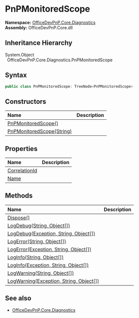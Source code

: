 # PnPMonitoredScope
  

**Namespace:** [OfficeDevPnP.Core.Diagnostics](OfficeDevPnP.Core.Diagnostics.md)  
**Assembly:** OfficeDevPnP.Core.dll  
## Inheritance Hierarchy
System.Object  
&ensp;OfficeDevPnP.Core.Diagnostics.PnPMonitoredScope  
## Syntax
```C#
public class PnPMonitoredScope: TreeNode<PnPMonitoredScope>
```
## Constructors
|**Name**|**Description**|
|:-----|:-----|
| [PnPMonitoredScope()](OfficeDevPnP.Core.Diagnostics.PnPMonitoredScope.ctor1.md) |  
| [PnPMonitoredScope(String)](OfficeDevPnP.Core.Diagnostics.PnPMonitoredScope.ctor2.md) |  
## Properties
|**Name**|**Description**|
|:-----|:-----|
| [CorrelationId](OfficeDevPnP.Core.Diagnostics.PnPMonitoredScope.CorrelationId.md) | 
| [Name](OfficeDevPnP.Core.Diagnostics.PnPMonitoredScope.Name.md) | 
## Methods
|**Name**|**Description**|
|:-----|:-----|
| [Dispose()](OfficeDevPnP.Core.Diagnostics.PnPMonitoredScope.ab5a39e1.md) | 
| [LogDebug(String, Object[])](OfficeDevPnP.Core.Diagnostics.PnPMonitoredScope.9bf78176.md) | 
| [LogDebug(Exception, String, Object[])](OfficeDevPnP.Core.Diagnostics.PnPMonitoredScope.739389bb.md) | 
| [LogError(String, Object[])](OfficeDevPnP.Core.Diagnostics.PnPMonitoredScope.742d12f.md) | 
| [LogError(Exception, String, Object[])](OfficeDevPnP.Core.Diagnostics.PnPMonitoredScope.a4747726.md) | 
| [LogInfo(String, Object[])](OfficeDevPnP.Core.Diagnostics.PnPMonitoredScope.5e0e4f17.md) | 
| [LogInfo(Exception, String, Object[])](OfficeDevPnP.Core.Diagnostics.PnPMonitoredScope.77d35e53.md) | 
| [LogWarning(String, Object[])](OfficeDevPnP.Core.Diagnostics.PnPMonitoredScope.f79e7f01.md) | 
| [LogWarning(Exception, String, Object[])](OfficeDevPnP.Core.Diagnostics.PnPMonitoredScope.422ef9ce.md) | 
## See also
- [OfficeDevPnP.Core.Diagnostics](OfficeDevPnP.Core.Diagnostics.md)
